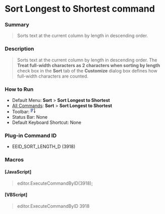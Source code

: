 # Sort Longest to Shortest command

### Summary

> Sorts text at the current column by length in descending order.

### Description

> Sorts text at the current column by length in descending order. The **Treat full-width characters as 2 characters when sorting by length** check box in the **Sort** tab
> of the **Customize** dialog box defines how full-width characters are counted.

### How to Run

- Default Menu: **Sort** \> **Sort Longest to Shortest**
- [All Commands](../tools/all_commands): **Sort** \> **Sort Longest to Shortest**
- Toolbar: ![](../../images/sort_length_d.png)
- Status Bar: None
- Default Keyboard Shortcut: None

### Plug-in Command ID

- EEID\_SORT\_LENGTH\_D (3918)

### Macros

#### \[JavaScript\]

> editor.ExecuteCommandByID(3918);

#### \[VBScript\]

> editor.ExecuteCommandByID 3918
